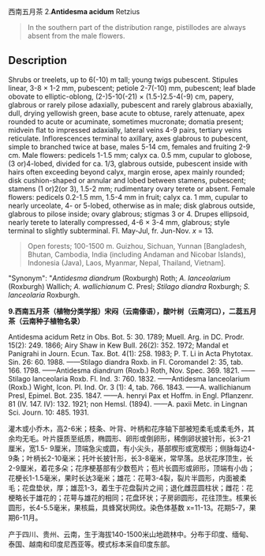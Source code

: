 西南五月茶
2.**Antidesma acidum** Retzius

> In the southern part of the distribution range, pistillodes are always absent from the male flowers.


## Description
Shrubs or treelets, up to 6(-10) m tall; young twigs pubescent. Stipules linear, 3-8 × 1-2 mm, pubescent; petiole 2-7(-10) mm, pubescent; leaf blade obovate to elliptic-oblong, (2-)5-10(-21) × (1.5-)2.5-4(-9) cm, papery, glabrous or rarely pilose adaxially, pubescent and rarely glabrous abaxially, dull, drying yellowish green, base acute to obtuse, rarely attenuate, apex rounded to acute or acuminate, sometimes mucronate; domatia present; midvein flat to impressed adaxially, lateral veins 4-9 pairs, tertiary veins reticulate. Inflorescences terminal to axillary, axes glabrous to pubescent, simple to branched twice at base, males 5-14 cm, females and fruiting 2-9 cm. Male flowers: pedicels 1-1.5 mm; calyx ca. 0.5 mm, cupular to globose, (3 or)4-lobed, divided for ca. 1/3, glabrous outside, pubescent inside with hairs often exceeding beyond calyx, margin erose, apex mainly rounded; disk cushion-shaped or annular and lobed between stamens, pubescent; stamens (1 or)2(or 3), 1.5-2 mm; rudimentary ovary terete or absent. Female flowers: pedicels 0.2-1.5 mm, 1.5-4 mm in fruit; calyx ca. 1 mm, cupular to nearly urceolate, 4- or 5-lobed, otherwise as in male; disk glabrous outside, glabrous to pilose inside; ovary glabrous; stigmas 3 or 4. Drupes ellipsoid, nearly terete to laterally compressed, 4-6 × 3-4 mm, glabrous; style terminal to slightly subterminal. Fl. May-Jul, fr. Jun-Nov. *x* = 13.


> Open forests; 100-1500 m. Guizhou, Sichuan, Yunnan [Bangladesh, Bhutan, Cambodia, India (including Andaman and Nicobar Islands), Indonesia (Java), Laos, Myanmar, Nepal, Thailand, Vietnam].

  "Synonym": "*Antidesma diandrum* (Roxburgh) Roth; *A. lanceolarium* (Roxburgh) Wallich; *A. wallichianum* C. Presl; *Stilago diandra* Roxburgh; *S. lanceolaria* Roxburgh.

**9.西南五月茶（植物分类学报）宋闷（云南傣语），酸叶树（云南河口），二蕊五月茶（云南种子植物名录）**

Antidesma acidum Retz in Obs. Bot. 5: 30. 1789; Muell. Arg. in DC. Prodr. 15(2): 249. 1866; Airy Shaw in Kew Bull. 26(2): 352. 1972; Mandal et Panigrahi in Journ. Ecun. Tax. Bot. 4(1): 258. 1983; P. T. Li in Acta Phytotax. Sin. 26: 60. 1988. ——Stilago diandra Roxb. in Fl. Coromandel 2: 35, tab. 166. 1798. ——Antidesma diandrum (Roxb.) Roth, Nov. Spec. 369. 1821. ——Stilago lanceolaria Roxb. Fl. Ind. 3: 760. 1832. ——Antidesma lanceolarium (Roxb.) Wight, Icon. Pl. Ind. Or. 3 (1): 4, tab. 766. 1843. ——A. wallichianum Presl, Epimel. Bot. 235. 1847. ——A. henryi Pax et Hoffm. in Engl. Pflanzenr. 81 (IV. 147. IV): 132. 1921; non Hemsl. (1894). ——A. paxii Metc. in Lingnan Sci. Journ. 10: 485. 1931.

灌木或小乔木，高2-6米；枝条、叶背、叶柄和花序轴下部被短柔毛或柔毛外，其余均无毛。叶片膜质至纸质，椭圆形、卵形或倒卵形，稀倒卵状披针形，长3-21厘米，宽1.5- 9厘米，顶端急尖或圆，有小尖头，基部楔形或宽楔形；侧脉每边4-9条；叶柄长2-10毫米；托叶长披针形，长3-8毫米，常早落。总状花序顶生，长2-9厘米，着花多朵；花序梗基部有少数苞片；苞片长圆形或卵形，顶端有小齿；花梗长1-1.5毫米，果时长达3毫米；雄花：花萼3-4裂，裂片半圆形，内面被柔毛；花盘垫状，厚；雄蕊1-3，着生于花盘裂片之间；退化雌蕊圆柱状；雌花：花梗略长于雄花的；花萼与雄花的相同；花盘环状；子房卵圆形，花往顶生。核果长圆形，长4-5.5毫米，果核扁，具蜂窝状网纹。染色体基数 x=11-13。花期5-7，果期6-11月。

产于四川、贵州、云南，生于海拔140-1500米山地疏林中。分布于印度、缅甸、泰国、越南和印度尼西亚等。模式标本采自印度东部。
